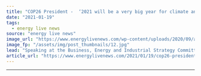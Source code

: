 ```yaml
---
title: "COP26 President -  ‘2021 will be a very big year for climate and the UK’"
date: "2021-01-19"
tags: 
  - energy live news
source: "energy live news"
image_url: "https://www.energylivenews.com/wp-content/uploads/2020/09/alok_720x412.jpg"
image_fp: "/assets/img/post_thumbnails/12.jpg"
lead: "Speaking at the Business, Energy and Industrial Strategy Committee earlier today, Alok Sharma said he wants COP26 to be the most inclusive COP ever"
article_url: "https://www.energylivenews.com/2021/01/19/cop26-president-2021-will-be-a-very-big-year-for-climate-and-the-uk/"
---
```


---
